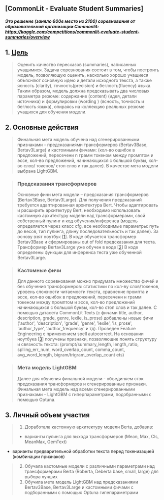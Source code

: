 ## [CommonLit - Evaluate Student Summaries]
##### Это решение (заняло 600е место из 2100) соревнования от образовательной организации Commonlit: https://kaggle.com/competitions/commonlit-evaluate-student-summaries/overview

## 1. [Цель](https://www.kaggle.com/competitions/commonlit-evaluate-student-summaries/overview)
> Оценить качество пересказов (summaries), написанных учащимися. Задача соревнования состоит в том, чтобы построить модель, позволяющую оценить, насколько хорошо учащиеся объясняют основную идею и детали исходного текста, а также ясность (clarity), точность(precision) и беглость(fluency) языка.  
Таким образом, модель должна предсказывать два числовых параметра резюме: содержание (content) (идея, детали источника) и формулировки (wording ) (ясность, точность и беглость языка), опираясь на коллекцию реальных резюме учащихся для обучения модели. 

## 2.	Основные действия

> Финальная мета модель обучена над сгенерированными признаками - предсказаниями трансформеров (Bertav3Base, Bertav3Large) и кастомными фичами: (кол-во ошибок в предложений, пересечени n грамм токеном между промптом и эссе, кол-во предложений, начинающихся с большой буквы, кол-во слов/ токенов/ стоп слов и так далее). В качестве мета модели выбрана LightGBM.

> ### Предсказания трансформеров
> Основные фичи мета модели – предсказания трансформеров (Bertav3Base, Bertav3Large). Для получения предсказаний требуется адаптированная архитектура Bert. Чтобы адаптировать и расширить архитектуру Bert, необходимо использовать кастомную архитектуру модели над трансформерами, свой собственный пулинг и код обучения/инференса (модель определяется через класс cfg, все необходимые параметры: путь до весов, тип пулинга, длину последовательность и так далее). За основу взят ноутбук [[1](https://www.kaggle.com/code/bulivington/transformers-predictions-base)]. В коде обучается трансформер Bertav3Base и сформированы out of fold предсказания для теста. 
Трансформер Bertav3Large уже обучен в коде [[2](https://www.kaggle.com/code/asteyagaur/commonlit-deberta-v3)]
В коде определены функции для инференса теста уже обученной Bertav3Large.

> ### Кастомные фичи
> Для данного соревнования можно придумать множество фичей и без обучения трансформеров: статистики по кол-ву слов/токенов, уровень сложности читаемости текста, сравнение промпта и эссе, кол-во ошибок в предложений, пересечени н грамм токеном между промптом и эссе, кол-во предложений начинающихся с большой буквы, кол-во стоп слов и так далее.
 С помощью датасета CommonLit Texts (c фичами title, author, description, grade, genre, lexile, is_prose) добавлены новые фичи ('author', 'description', 'grade', 'genre', 'lexile', 'is_prose', 'author_type', 'author_frequency' и тд).
Проведен Feature Engineering с применением spell autocorrect. На основании ноутбука [[3](https://www.kaggle.com/code/tsunotsuno/updated-debertav3-lgbm-with-spell-autocorrect)] получены признаки, позволяющие понять структуру и связность текста: (prompt/summary_length, length_ratio, splling_err_num, word_overlap_count, comma_count, avg_word_length, bigram/trigram_overlap_count ets)

> ### Мета модель LightGBM
> Далее для обучения финальной модели - объединяем стэк предсказания трансформеров и сгенерированные признаки. Финальная мета модель над всеми сгенерированными признаками - LightGBM с гиперпараметрами, подобранными с помощью Optuna.

## 3. Личный объем участия
> 1.	Доработала кастомную архитектуру модели Berta, добавив:
> - варианты пулинга для выхода трансформеров (Mean, Max, Cls, MeanMax, GemText)
 - варианты предварительной обработки текста перед токенизацией (комбинации признаков)
 
> 2.	Обучала кастомные модели с различными параметрами над трансформерами Berta (Roberta, Deberta base, small, large) для выбора лучших
> 3.	Обучила мета модель LightGBM над предсказаниями Bertav3Base, Bertav3Large и кастомными фичами с подборанными с помощью Optuna гипепараметрами 

